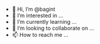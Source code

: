 - 👋 Hi, I’m @bagint
- 👀 I’m interested in ...
- 🌱 I’m currently learning ...
- 💞️ I’m looking to collaborate on ...
- 📫 How to reach me ...

<!---
bagint/bagint is a ✨ special ✨ repository because its `README.md` (this file) appears on your GitHub profile.
You can click the Preview link to take a look at your changes.
--->
